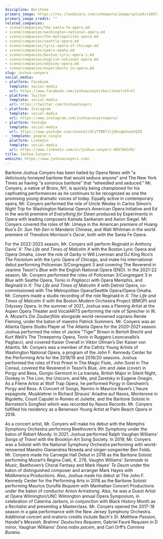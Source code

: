 ```yaml
---
discipline: Baritone
primary_image: https://res.cloudinary.com/schmopera/image/upload/v1667353689/media/2022/11/JoshuaConyers_ihn66j.jpg
primary_image_credit: ""
related_companies:
- scene/companies/the-santa-fe-opera.md
- scene/companies/washington-national-opera.md
- scene/companies/the-metropolitan-opera.md
- scene/companies/seattle-opera.md
- scene/companies/lyric-opera-of-chicago.md
- scene/companies/opera-omaha.md
- scene/companies/boston-lyric-opera-1.md
- scene/companies/english-national-opera.md
- scene/companies/odyssey-opera.md
- scene/companies/experiments-in-opera.md
slug: joshua-conyers
social_media:
- platform: Facebook
  template: social-media
  url: https://www.facebook.com/joshuaconyersbaritone?ref=hl
- platform: Twitter
  template: social-media
  url: https://twitter.com/JoshuaConyers
- platform: Instagram
  template: social-media
  url: https://www.instagram.com/joshuaconyersopera/
- platform: Youtube
  template: social-media
  url: https://www.youtube.com/channel/UCzTTBR7ztj8hvqbXnu4tQZQ
- _template: people_single
  platform: Linkedin
  template: social-media
  url: https://www.linkedin.com/in/joshua-conyers-4037b0149/
title: Joshua Conyers
website: https://www.joshuaconyers.com/
---
```

Baritone Joshua Conyers has been hailed by Opera News with “a deliciously honeyed baritone that would seduce anyone” and The New York Times as having “a sonorous baritone” that “wheedled and seduced.”  Mr. Conyers, a native of Bronx, NY, is quickly being championed for his captivating performances as he continues to be recognized as one the promising young dramatic voices of today. Equally active in contemporary opera, Mr. Conyers performed the role of Uncle Wesley in Carlos Simon’s _Night Trip_ for Washington National Opera’s American Opera Initiative and Ed in the world premiere of _Everything for Dawn_ produced by Experiments in Opera with leading composers Kamala Sankaram and Aaron Siegel. Mr. Conyers covered the roles of Mr. Umeya in the American premiere of Huang Ruo's _Dr. Sun Yat-Sen_ in Mandarin Chinese, and Walt Whitman in the world premiere of Theodore Morrison's _Oscar_, both with the Santa Fe Opera.

For the 2022-2023 season, Mr. Conyers will perform Reginald in Anthony Davis’ _X: The Life and Times of Malcolm X_ with the Boston Lyric Opera and Opera Omaha, cover the role of Garby in Will Liverman and DJ King Rico’s _The Factotum_ with the Lyric Opera of Chicago, and make his international debut performing Policeman 3/Congregant 3 and covering The Reverend in Jeanine Tesori's _Blue_ with the English National Opera (ENO). In the 2021-22 season, Mr. Conyers performed the roles of Policeman 3/Congregant 3 in _Blue_ with Seattle Opera, Tonio in _Pagliacci_ with Opera Memphis, and Reginald in _X: The Life and Times of Malcolm X_ with Detroit Opera, co-commissioned with The Metropolitan Opera/Seattle Opera/Opera Omaha. Mr. Conyers made a studio recording of the role Reginald in _X: The Life and Times of Malcolm X_ with the Boston Modern Orchestra Project (BMOP) and Odyssey Opera. In the summer of 2021, Joshua was a Fleming Artist at the Aspen Opera Theater and VocalARTS performing the role of Sprecher in W. A. Mozart’s _Die Zauberflöte_ alongside world-renowned soprano Renée Fleming, under the baton of maestro Patrick Summers. Mr. Conyers was an Atlanta Opera Studio Player at The Atlanta Opera for the 2020-2021 season. Joshua performed the roles of Jackie "Tiger" Brown in Bertolt Brecht and Kurt Weill’s The Threepenny Opera, Tonio in Ruggero Leoncavallo’s Pagliacci, and covered Kaiser Overall in Viktor Ullman’s Der Kaiser von Atlantis. Mr. Conyers was a member of the Cafritz Young Artists of Washington National Opera, a program of the John F. Kennedy Center for the Performing Arts for the 2018/19 and 2019/20 seasons. Joshua performed the roles of First Priest in The Magic Flute, John Sorel in The Consul, covered the Reverend in Tesori’s Blue, Jim and Jake (cover) in Porgy and Bess, Giorgio Germont in La traviata, British Major in Silent Night, Donkey in The Lion, the Unicorn, and Me, and Zaretsky in Eugene Onegin. As a Filene Artist at Wolf Trap Opera, he performed Porgy in Gershwin’s Porgy and Bess: A Concert of Songs, Ramiro in Maurice Ravel’s L’heure espagnole, Musiklehrer in Richard Strauss’ Ariadne auf Naxos, Monterone in Rigoletto, Count Capulet in Roméo et Juliette, and the Baritone Soloist in Bernstein’s Songfest which was recorded by Naxos Records. Mr. Conyers fulfilled his residency as a Benenson Young Artist at Palm Beach Opera in 2018. 

​As a concert artist, Mr. Conyers will make his debut with the Memphis Symphony Orchestra performing Beethoven’s 9th Symphony under the baton of Robert Moody. In 2021, Joshua performed Ralph Vaughan Williams’ _Songs of Travel_ with the Brooklyn Art Song Society. In 2019, Mr. Conyers was a Soloist with the National Symphony Orchestra performing with world-renowned Maestro Gianandrea Noseda and singer-songwriter Ben Folds. Mr. Conyers made his Carnegie Hall Debut in 2018 as the Baritone Soloist performing Mozart’s Regina Cœli, K. 276, Vaughn Williams’ _Serenade to Music_, Beethoven’s Choral Fantasy and Mark Hayes’ _Te Deum_ under the baton of distinguished composer and arranger Mark Hayes with MidAmerica Productions. Also, Joshua made his debut at The John F. Kennedy Center for the Performing Arts in 2018 as the Baritone Soloist performing Maurice Duruflé _Requiem_ with Manhattan Concert Productions under the baton of conductor Anton Armstrong. Also, he was a Guest Artist at Opera Wilmington/UNC Wilmington annual Opera Symposium, in celebration of Caterina Jarboro, in conjunction with Black History Month as a Recitalist and presenting a Masterclass. Mr. Conyers opened the 2017-18 season in a gala performance with the New Jersey Symphony Orchestra. Additional concert and oratorio credits include Bach's _St. Matthew Passion_, Handel's _Messiah_, Brahms' _Deutsches Requiem_, Gabriel Fauré Requiem in D minor, Vaughan Williams' _Dona nobis pacem_, and Carl Orff’s _Carmina Burana_.